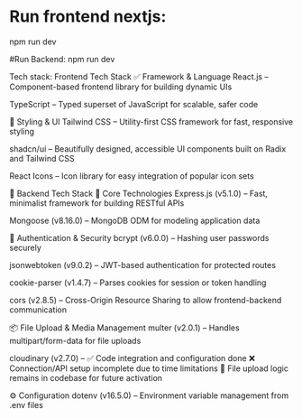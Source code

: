 # Run frontend nextjs: 
npm run dev


#Run Backend:
npm run dev


Tech stack:
 Frontend Tech Stack
✅ Framework & Language
React.js – Component-based frontend library for building dynamic UIs

TypeScript – Typed superset of JavaScript for scalable, safer code

🎨 Styling & UI
Tailwind CSS – Utility-first CSS framework for fast, responsive styling

shadcn/ui – Beautifully designed, accessible UI components built on Radix and Tailwind CSS

React Icons – Icon library for easy integration of popular icon sets


🚀 Backend Tech Stack
🧱 Core Technologies
Express.js (v5.1.0) – Fast, minimalist framework for building RESTful APIs

Mongoose (v8.16.0) – MongoDB ODM for modeling application data

🔐 Authentication & Security
bcrypt (v6.0.0) – Hashing user passwords securely

jsonwebtoken (v9.0.2) – JWT-based authentication for protected routes

cookie-parser (v1.4.7) – Parses cookies for session or token handling

cors (v2.8.5) – Cross-Origin Resource Sharing to allow frontend-backend communication

📦 File Upload & Media Management
multer (v2.0.1) – Handles multipart/form-data for file uploads

cloudinary (v2.7.0) –
✅ Code integration and configuration done
❌ Connection/API setup incomplete due to time limitations
📂 File upload logic remains in codebase for future activation

⚙️ Configuration
dotenv (v16.5.0) – Environment variable management from .env files
